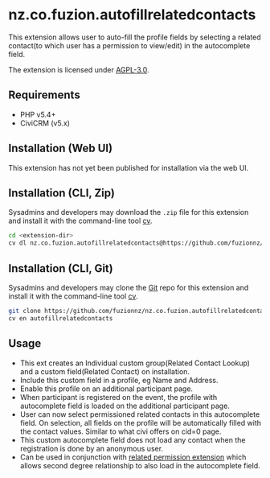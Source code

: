 # nz.co.fuzion.autofillrelatedcontacts

This extension allows user to auto-fill the profile fields by selecting a related contact(to which user has a permission to view/edit) in the autocomplete field.

The extension is licensed under [AGPL-3.0](LICENSE.txt).

## Requirements

* PHP v5.4+
* CiviCRM (v5.x)

## Installation (Web UI)

This extension has not yet been published for installation via the web UI.

## Installation (CLI, Zip)

Sysadmins and developers may download the `.zip` file for this extension and
install it with the command-line tool [cv](https://github.com/civicrm/cv).

```bash
cd <extension-dir>
cv dl nz.co.fuzion.autofillrelatedcontacts@https://github.com/fuzionnz/nz.co.fuzion.autofillrelatedcontacts/archive/master.zip
```

## Installation (CLI, Git)

Sysadmins and developers may clone the [Git](https://en.wikipedia.org/wiki/Git) repo for this extension and
install it with the command-line tool [cv](https://github.com/civicrm/cv).

```bash
git clone https://github.com/fuzionnz/nz.co.fuzion.autofillrelatedcontacts.git
cv en autofillrelatedcontacts
```

## Usage

- This ext creates an Individual custom group(Related Contact Lookup) and a custom field(Related Contact) on installation.
- Include this custom field in a profile, eg Name and Address.
- Enable this profile on an additional participant page.
- When participant is registered on the event, the profile with autocomplete field is loaded on the additional participant page.
- User can now select permissioned related contacts in this autocomplete field. On selection, all fields on the profile will be automatically filled with the contact values. Similar to what civi offers on cid=0 page.
- This custom autocomplete field does not load any contact when the registration is done by an anonymous user.
- Can be used in conjunction with [related permission extension](https://github.com/eileenmcnaughton/nz.co.fuzion.relatedpermissions) which allows second degree relationship to also load in the autocomplete field.
